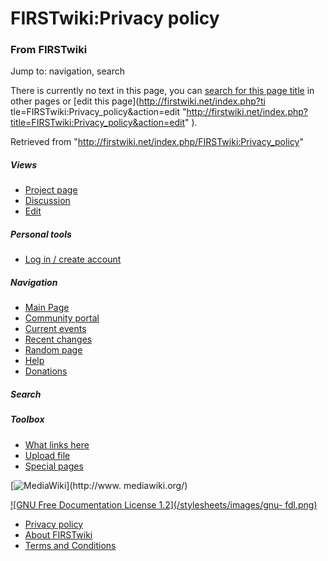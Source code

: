 

# FIRSTwiki:Privacy policy

### From FIRSTwiki

Jump to: navigation, search

There is currently no text in this page, you can [search for this page
title](/index.php/Special:Search/Privacy_policy "Special:Search/Privacy
policy" ) in other pages or [edit this page](http://firstwiki.net/index.php?ti
tle=FIRSTwiki:Privacy_policy&action=edit
"http://firstwiki.net/index.php?title=FIRSTwiki:Privacy_policy&action=edit" ).

Retrieved from "<http://firstwiki.net/index.php/FIRSTwiki:Privacy_policy>"

##### Views

  * [Project page](/index.php?title=FIRSTwiki:Privacy_policy&action=edit)
  * [Discussion](/index.php?title=FIRSTwiki_talk:Privacy_policy&action=edit)
  * [Edit](/index.php?title=FIRSTwiki:Privacy_policy&action=edit)

##### Personal tools

  * [Log in / create account](/index.php?title=Special:Userlogin&returnto=FIRSTwiki:Privacy_policy)

[](/index.php/Main_Page "Main Page" )

##### Navigation

  * [Main Page](/index.php/Main_Page)
  * [Community portal](/index.php/FIRSTwiki:Community_portal)
  * [Current events](/index.php/Current_events)
  * [Recent changes](/index.php/Special:Recentchanges)
  * [Random page](/index.php/Special:Random)
  * [Help](/index.php/FIRSTwiki:Help)
  * [Donations](/index.php/FIRSTwiki:Site_support)

##### Search



##### Toolbox

  * [What links here](/index.php/Special:Whatlinkshere/FIRSTwiki:Privacy_policy)
  * [Upload file](/index.php/Special:Upload)
  * [Special pages](/index.php/Special:Specialpages)

[![MediaWiki](/skins/common/images/poweredby_mediawiki_88x31.png)](http://www.
mediawiki.org/)

[![GNU Free Documentation License 1.2](/stylesheets/images/gnu-
fdl.png)](http://www.gnu.org/copyleft/fdl.html)

  * [Privacy policy](/index.php/FIRSTwiki:Privacy_policy "FIRSTwiki:Privacy policy" )
  * [About FIRSTwiki](/index.php/FIRSTwiki:About "FIRSTwiki:About" )
  * [Terms and Conditions](/index.php/FIRSTwiki:Terms_and_conditions "FIRSTwiki:Terms and conditions" )

